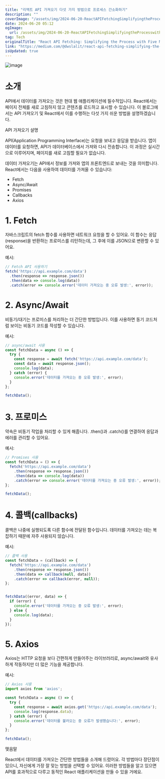 ```yaml
---
title: "리액트 API 가져오기 다섯 가지 방법으로 프로세스 간소화하기"
description: ""
coverImage: "/assets/img/2024-06-20-ReactAPIFetchingSimplifyingtheProcesswithFiveMethods_0.png"
date: 2024-06-20 05:12
ogImage: 
  url: /assets/img/2024-06-20-ReactAPIFetchingSimplifyingtheProcesswithFiveMethods_0.png
tag: Tech
originalTitle: "React API Fetching: Simplifying the Process with Five Methods"
link: "https://medium.com/@dwslalit/react-api-fetching-simplifying-the-process-with-five-methodsintroduction-00d0b49ffc61"
isUpdated: true
---
```






![image](/assets/img/2024-06-20-ReactAPIFetchingSimplifyingtheProcesswithFiveMethods_0.png)

# 소개

API에서 데이터를 가져오는 것은 현대 웹 애플리케이션에 필수적입니다. React에서는 페이지 전체를 새로 고침하지 않고 콘텐츠를 로드하고 표시할 수 있습니다. 이 블로그에서는 API 가져오기 및 React에서 이를 수행하는 다섯 가지 쉬운 방법을 설명하겠습니다.

API 가져오기 설명


<div class="content-ad"></div>

API(Application Programming Interface)는 요청을 보내고 응답을 받습니다. 앱이 데이터를 요청하면, API가 데이터베이스에서 가져와 다시 전송합니다. 이 과정은 실시간으로 이루어지며, 페이지를 새로 고침할 필요가 없습니다.

데이터 가져오기는 API에서 정보를 가져와 앱의 프론트엔드로 보내는 것을 의미합니다. React에서는 다음을 사용하여 데이터를 가져올 수 있습니다:

- Fetch
- Async/Await
- Promises
- Callbacks
- Axios

# 1. Fetch

<div class="content-ad"></div>

자바스크립트의 fetch 함수를 사용하면 네트워크 요청을 할 수 있어요. 이 함수는 응답(response)을 반환하는 프로미스를 리턴하는데, 그 후에 이를 JSON으로 변환할 수 있어요.

예시:

```js
// Fetch API 사용하기
fetch('https://api.example.com/data')
  .then(response => response.json())
  .then(data => console.log(data))
  .catch(error => console.error('데이터 가져오는 중 오류 발생:', error));
```

# 2. Async/Await

<div class="content-ad"></div>

비동기/대기는 프로미스를 처리하는 더 간단한 방법입니다. 이를 사용하면 동기 코드처럼 보이는 비동기 코드를 작성할 수 있습니다.

예시:

```js
// async/await 사용
const fetchData = async () => {
  try {
    const response = await fetch('https://api.example.com/data');
    const data = await response.json();
    console.log(data);
  } catch (error) {
    console.error('데이터를 가져오는 중 오류 발생:', error);
  }
};

fetchData();
```

# 3. 프로미스

<div class="content-ad"></div>

약속은 비동기 작업을 처리할 수 있게 해줍니다. .then()과 .catch()를 연결하여 응답과 에러를 관리할 수 있어요.

예시:

```js
// Promises 사용
const fetchData = () => {
  fetch('https://api.example.com/data')
    .then(response => response.json())
    .then(data => console.log(data))
    .catch(error => console.error('데이터를 가져오는 중 오류 발생:', error));
};

fetchData();
```

# 4. 콜백(callbacks)

<div class="content-ad"></div>

콜백은 나중에 실행되도록 다른 함수에 전달된 함수입니다. 데이터를 가져오는 데는 복잡하기 때문에 자주 사용되지 않습니다.

예시:

```js
// 콜백 사용
const fetchData = (callback) => {
  fetch('https://api.example.com/data')
    .then(response => response.json())
    .then(data => callback(null, data))
    .catch(error => callback(error, null));
};


fetchData((error, data) => {
  if (error) {
    console.error('데이터를 가져오는 중 오류 발생:', error);
  } else {
    console.log(data);
  }
});
```

# 5. Axios

<div class="content-ad"></div>

Axios는 HTTP 요청을 보다 간편하게 만들어주는 라이브러리로, async/await와 유사하게 작동하지만 더 많은 기능을 제공합니다.

예시:

```js
// Axios 사용
import axios from 'axios';

const fetchData = async () => {
  try {
    const response = await axios.get('https://api.example.com/data');
    console.log(response.data);
  } catch (error) {
    console.error('데이터를 불러오는 중 오류가 발생했습니다:', error);
  }
};

fetchData();
```

맺음말

<div class="content-ad"></div>

React에서 데이터를 가져오는 간단한 방법들을 소개해 드렸어요. 각 방법마다 장단점이 있으니, 자신에게 가장 잘 맞는 방법을 선택할 수 있어요. 이러한 방법들을 알고 있으면 API를 효과적으로 다루고 동적인 React 애플리케이션을 만들 수 있을 거에요.